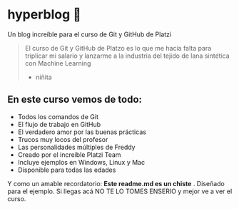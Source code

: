 # hyperblog 💚
Un blog increíble para el curso de Git y GitHub de Platzi
>El curso de Git y GitHub de Platzo es lo que me hacía falta para triplicar mi salario y lanzarme a la industria del tejido de lana sintética con Machine Learning
> - niñita

## En este curso vemos de todo:
* Todos los comandos de Git
* El flujo de trabajo en GitHub
* El verdadero amor por las buenas prácticas
* Trucos muy locos del profesor
* Las personalidades múltiples de Freddy
* Creado por el increíble Platzi Team
* Incluye ejemplos en Windows, Linux y Mac
* Disponible para todas las edades

Y como un amable recordatorio: **Este readme.md es un chiste** . Diseñado para el ejemplo. Si llegas acá NO TE LO TOMES ENSERIO y mejor ve a ver el curso.
